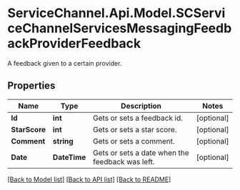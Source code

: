 # ServiceChannel.Api.Model.SCServiceChannelServicesMessagingFeedbackProviderFeedback
A feedback given to a certain provider.

## Properties

Name | Type | Description | Notes
------------ | ------------- | ------------- | -------------
**Id** | **int** | Gets or sets a feedback id. | [optional] 
**StarScore** | **int** | Gets or sets a star score. | [optional] 
**Comment** | **string** | Gets or sets a comment. | [optional] 
**Date** | **DateTime** | Gets or sets a date when the feedback was left. | [optional] 

[[Back to Model list]](../README.md#documentation-for-models) [[Back to API list]](../README.md#documentation-for-api-endpoints) [[Back to README]](../README.md)

